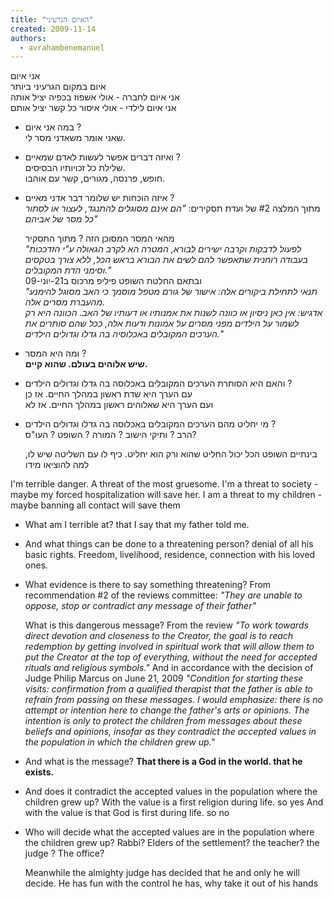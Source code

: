 ```yaml
---
title: "האיום הגרעיני"
created: 2009-11-14
authors: 
  - avrahambenemanuel
---
```

  
אני איום  
איום במקום הגרעיני ביותר  
אני איום לחברה - אולי אשפוז בכפיה יציל אותה  
אני איום לילדי - אולי איסור כל קשר יציל אותם  

  
- במה אני איום ?  
    שאני אומר משאדני מסר לי.  
    
  
- ואיזה דברים אפשר לעשות לאדם שמאיים ?  
    שלילת כל זכויותיו הבסיסים.  
    חופש, פרנסה, מגורים, קשר עם אוהבו.  
    
  
- איזה הוכחות יש שלומר דבר אדני מאיים ?  
    מתוך המלצה #2 של ועדת תסקירים: _"הם אינם מסוגלים להתנגד, לעצור או לסתור כל מסר של אביהם"_  
      
    מהאי המסר המסוכן הזה ? מתוך התסקיר  
    _"לפעול לדבקות וקרבה ישירים לבורא, המטרה הא לקרב הגאולה ע"י הזדככות בעבודה רוחנית שתאפשר להם לשים את הבורא בראש הכל, ללא צורך בטקסים וסימני הדת המקובלים."_  
    ובתאם החלטת השופט פיליפ מרכוס ב21-יוני-09  
    _"תנאי לתחילת ביקורים אלה: אישור של גורם מטפל מוסמך כי האב מסוגל להימנע מהעברת מסרים אלה.  
    אדגיש: אין כאן ניסיון או כוונה לשנות את אמנותיו או דעותיו של האב. הכוונה היא רק לשמור על הילדים מפני מסרים על אמונות ודעות אלה, ככל שהם סותרים את הערכים המקובלים באכלוסיה בה גדלו וגדולים הילדים."_  
    
  
- ומה היא המסר ?  
    **שיש אלוהים בעולם. שהוא קיים.**  
    
  
- והאם היא הסותרת הערכים המקובלים באכלוסה בה גדלו וגדולים הילדים ?  
    עם הערך היא שדת ראשון במהלך החיים. אז כן  
    ועם הערך היא שאלוהים ראשון במהלך החיים. אז לא  
    
  
- מי יחליט מהם הערכים המקובלים באכלוסה בה גדלו וגדולים הילדים ?  
    הרב ? ותיקי הישוב ? המורה ? השופט ? העו"ס?  
    
  

  בינתיים השופט הכל יכול החליט שהוא ורק הוא יחליט. כיף לו עם השליטה שיש לו, למה להוציאו מידו

I'm terrible danger.
A threat of the most gruesome.
I'm a threat to society - maybe my forced hospitalization will save her.
I am a threat to my children - maybe banning all contact will save them

  
- What am I terrible at?
     that I say that my father told me.
    
  
- And what things can be done to a threatening person?
     denial of all his basic rights.
     Freedom, livelihood, residence, connection with his loved ones.
    
  
- What evidence is there to say something threatening?
     From recommendation #2 of the reviews committee: _"They are unable to oppose, stop or contradict any message of their father"_
      
     What is this dangerous message? From the review
     _"To work towards direct devotion and closeness to the Creator, the goal is to reach redemption by getting involved in spiritual work that will allow them to put the Creator at the top of everything, without the need for accepted rituals and religious symbols."_
     And in accordance with the decision of Judge Philip Marcus on June 21, 2009
     _"Condition for starting these visits: confirmation from a qualified therapist that the father is able to refrain from passing on these messages.
     I would emphasize: there is no attempt or intention here to change the father's arts or opinions. The intention is only to protect the children from messages about these beliefs and opinions, insofar as they contradict the accepted values in the population in which the children grew up."_
    
  
- And what is the message?
     **That there is a God in the world. that he exists.**
    
  
- And does it contradict the accepted values in the population where the children grew up?
     With the value is a first religion during life. so yes
     And with the value is that God is first during life. so no
    
  
- Who will decide what the accepted values are in the population where the children grew up?
     Rabbi? Elders of the settlement? the teacher? the judge ? The office?
    
  

   Meanwhile the almighty judge has decided that he and only he will decide. He has fun with the control he has, why take it out of his hands